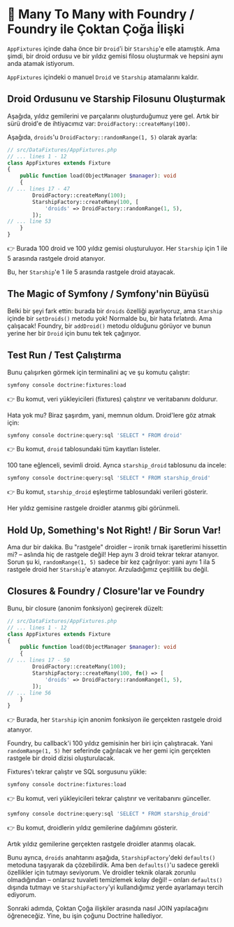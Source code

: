 # 🤖 Many To Many with Foundry / Foundry ile Çoktan Çoğa İlişki

`AppFixtures` içinde daha önce bir `Droid`'i bir `Starship`'e elle atamıştık. Ama şimdi, bir droid ordusu ve bir yıldız gemisi filosu oluşturmak ve hepsini aynı anda atamak istiyorum.

`AppFixtures` içindeki o manuel `Droid` ve `Starship` atamalarını kaldır.

## Droid Ordusunu ve Starship Filosunu Oluşturmak

Aşağıda, yıldız gemilerini ve parçalarını oluşturduğumuz yere gel. Artık bir sürü droid'e de ihtiyacımız var: `DroidFactory::createMany(100)`.

Aşağıda, `droids`'u `DroidFactory::randomRange(1, 5)` olarak ayarla:


```php
// src/DataFixtures/AppFixtures.php
// ... lines 1 - 12
class AppFixtures extends Fixture
{
    public function load(ObjectManager $manager): void
    {
// ... lines 17 - 47
        DroidFactory::createMany(100);
        StarshipFactory::createMany(100, [
            'droids' => DroidFactory::randomRange(1, 5),
        ]);
// ... line 53
    }
}
```

👉 Burada 100 droid ve 100 yıldız gemisi oluşturuluyor. Her `Starship` için 1 ile 5 arasında rastgele droid atanıyor.

Bu, her `Starship`'e 1 ile 5 arasında rastgele droid atayacak.

## The Magic of Symfony / Symfony'nin Büyüsü

Belki bir şeyi fark ettin: burada bir `droids` özelliği ayarlıyoruz, ama `Starship` içinde bir `setDroids()` metodu yok! Normalde bu, bir hata fırlatırdı. Ama çalışacak! Foundry, bir `addDroid()` metodu olduğunu görüyor ve bunun yerine her bir `Droid` için bunu tek tek çağırıyor.

## Test Run / Test Çalıştırma

Bunu çalışırken görmek için terminalini aç ve şu komutu çalıştır:

```bash
symfony console doctrine:fixtures:load
```

👉 Bu komut, veri yükleyicileri (fixtures) çalıştırır ve veritabanını doldurur.

Hata yok mu? Biraz şaşırdım, yani, memnun oldum. Droid'lere göz atmak için:

```bash
symfony console doctrine:query:sql 'SELECT * FROM droid'
```

👉 Bu komut, `droid` tablosundaki tüm kayıtları listeler.

100 tane eğlenceli, sevimli droid. Ayrıca `starship_droid` tablosunu da incele:

```bash
symfony console doctrine:query:sql 'SELECT * FROM starship_droid'
```

👉 Bu komut, `starship_droid` eşleştirme tablosundaki verileri gösterir.

Her yıldız gemisine rastgele droidler atanmış gibi görünmeli.

## Hold Up, Something's Not Right! / Bir Sorun Var!

Ama dur bir dakika. Bu "rastgele" droidler – ironik tırnak işaretlerimi hissettin mi? – aslında hiç de rastgele değil! Hep aynı 3 droid tekrar tekrar atanıyor. Sorun şu ki, `randomRange(1, 5)` sadece bir kez çağrılıyor: yani aynı 1 ila 5 rastgele droid her `Starship`'e atanıyor. Arzuladığımız çeşitlilik bu değil.

## Closures & Foundry / Closure'lar ve Foundry

Bunu, bir closure (anonim fonksiyon) geçirerek düzelt:


```php
// src/DataFixtures/AppFixtures.php
// ... lines 1 - 12
class AppFixtures extends Fixture
{
    public function load(ObjectManager $manager): void
    {
// ... lines 17 - 50
        DroidFactory::createMany(100);
        StarshipFactory::createMany(100, fn() => [
            'droids' => DroidFactory::randomRange(1, 5),
        ]);
// ... line 56
    }
}
```

👉 Burada, her `Starship` için anonim fonksiyon ile gerçekten rastgele droid atanıyor.

Foundry, bu callback'i 100 yıldız gemisinin her biri için çalıştıracak. Yani `randomRange(1, 5)` her seferinde çağrılacak ve her gemi için gerçekten rastgele bir droid dizisi oluşturulacak.


Fixtures'ı tekrar çalıştır ve SQL sorgusunu yükle:

```bash
symfony console doctrine:fixtures:load
```

👉 Bu komut, veri yükleyicileri tekrar çalıştırır ve veritabanını günceller.

```bash
symfony console doctrine:query:sql 'SELECT * FROM starship_droid'
```

👉 Bu komut, droidlerin yıldız gemilerine dağılımını gösterir.

Artık yıldız gemilerine gerçekten rastgele droidler atanmış olacak.

Bunu ayrıca, `droids` anahtarını aşağıda, `StarshipFactory`'deki `defaults()` metoduna taşıyarak da çözebilirdik. Ama ben `defaults()`'u sadece gerekli özellikler için tutmayı seviyorum. Ve droidler teknik olarak zorunlu olmadığından – onlarsız tuvaleti temizlemek kolay değil! – onları `defaults()` dışında tutmayı ve `StarshipFactory`'yi kullandığımız yerde ayarlamayı tercih ediyorum.

Sonraki adımda, Çoktan Çoğa ilişkiler arasında nasıl JOIN yapılacağını öğreneceğiz. Yine, bu işin çoğunu Doctrine hallediyor.
